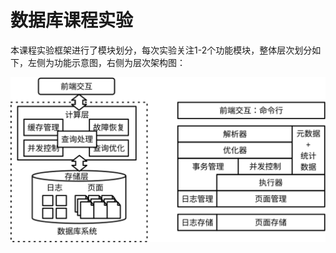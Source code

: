 # 数据库课程实验

本课程实验框架进行了模块划分，每次实验关注1-2个功能模块，整体层次划分如下，左侧为功能示意图，右侧为层次架构图：

![](./pics/architecture.svg)


